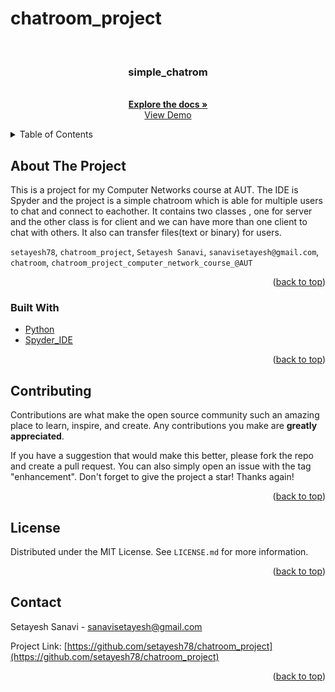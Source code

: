 # chatroom_project
<div id="top"></div>


<!-- PROJECT LOGO -->
<br />
<div align="center">
<h3 align="center">simple_chatrom</h3>

  <p align="center">
    <br />
    <a href="https://github.com/setayesh78/chatroom_project"><strong>Explore the docs »</strong></a>
    <br />
    <a href="https://github.com/setayesh78/chatroom_project">View Demo</a>
  </p>
</div>



<!-- TABLE OF CONTENTS -->
<details>
  <summary>Table of Contents</summary>
  <ol>
    <li>
      <a href="#about-the-project">About The Project</a>
      <ul>
        <li><a href="#built-with">Built With</a></li>
      </ul>
    </li>
    <li><a href="#contributing">Contributing</a></li>
    <li><a href="#license">License</a></li>
    <li><a href="#contact">Contact</a></li>
    <li><a href="#acknowledgments">Acknowledgments</a></li>
  </ol>
</details>



<!-- ABOUT THE PROJECT -->
## About The Project
This is a project for my Computer Networks course at AUT.
The IDE is Spyder and the project is a simple chatroom which is able for multiple users to chat and connect to eachother.
It contains two classes , one for server and the other class is for client and we can have more than one client to chat with others.
It also can transfer files(text or binary) for users.

`setayesh78`, `chatroom_project`, `Setayesh Sanavi`, `sanavisetayesh@gmail.com`, `chatroom`, `chatroom_project_computer_network_course_@AUT`

<p align="right">(<a href="#top">back to top</a>)</p>



### Built With

* [Python](https://www.python.org/)
* [Spyder_IDE](https://www.spyder-ide.org/)

<p align="right">(<a href="#top">back to top</a>)</p>



<!-- CONTRIBUTING -->
## Contributing

Contributions are what make the open source community such an amazing place to learn, inspire, and create.
Any contributions you make are **greatly appreciated**.

If you have a suggestion that would make this better, please fork the repo and create a pull request. You can also simply open an issue with the tag "enhancement".
Don't forget to give the project a star! Thanks again!

<p align="right">(<a href="#top">back to top</a>)</p>



<!-- LICENSE -->
## License

Distributed under the MIT License. See `LICENSE.md` for more information.

<p align="right">(<a href="#top">back to top</a>)</p>



<!-- CONTACT -->
## Contact

Setayesh Sanavi - sanavisetayesh@gmail.com

Project Link: [https://github.com/setayesh78/chatroom_project](https://github.com/setayesh78/chatroom_project)

<p align="right">(<a href="#top">back to top</a>)</p>



<!-- MARKDOWN LINKS & IMAGES -->
<!-- https://www.markdownguide.org/basic-syntax/#reference-style-links -->
[contributors-shield]: https://img.shields.io/github/contributors/github_username/repo_name.svg?style=for-the-badge
[contributors-url]: https://github.com/github_username/repo_name/graphs/contributors
[forks-shield]: https://img.shields.io/github/forks/github_username/repo_name.svg?style=for-the-badge
[forks-url]: https://github.com/github_username/repo_name/network/members
[stars-shield]: https://img.shields.io/github/stars/github_username/repo_name.svg?style=for-the-badge
[stars-url]: https://github.com/github_username/repo_name/stargazers
[issues-shield]: https://img.shields.io/github/issues/github_username/repo_name.svg?style=for-the-badge
[issues-url]: https://github.com/github_username/repo_name/issues
[license-shield]: https://img.shields.io/github/license/github_username/repo_name.svg?style=for-the-badge
[license-url]: https://github.com/github_username/repo_name/blob/master/LICENSE.txt
[linkedin-shield]: https://img.shields.io/badge/-LinkedIn-black.svg?style=for-the-badge&logo=linkedin&colorB=555
[linkedin-url]: https://linkedin.com/in/linkedin_username
[product-screenshot]: images/screenshot.png
